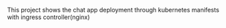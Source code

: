 This project shows the chat app deployment through kubernetes manifests with ingress controller(nginx)
